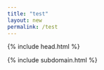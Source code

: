 ```yaml
---
title: "test"
layout: new
permalink: /test
---
```


{% include head.html %}

{% include subdomain.html %}
